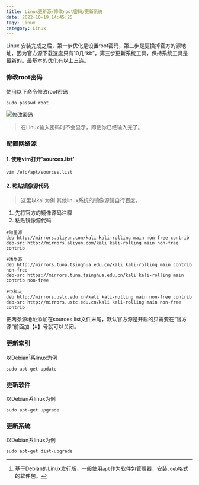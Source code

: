 ```yaml
---
title: Linux更新源/修改root密码/更新系统
date: 2022-10-19 14:45:25
tagy: Linux
category: Linux
---
```



Linux 安装完成之后，第一步优化是设置root密码，第二步是更换掉官方的源地址，因为官方源下载速度只有10几“kb”，第三步更新系统工具，保持系统工具是最新的。最基本的优化有以上三连。

<!-- more -->

### 修改root密码
使用以下命令修改root密码
```
sudo passwd root
```

![修改密码](https://image.hestudio.org/img/2022/12/11/6395a315edcac.jpg)

> 在Linux输入密码时不会显示，即使你已经输入完了。

### 配置网络源
#### 1. 使用vim打开'sources.list'
```
vim /etc/apt/sources.list
```
#### 2. 粘贴镜像源代码
> 这里以kali为例
> 其他linux系统的镜像源请自行百度。

1. 先将官方的镜像源码注释
2. 粘贴镜像源代码
```
#阿里源
deb http://mirrors.aliyun.com/kali kali-rolling main non-free contrib
deb-src http://mirrors.aliyun.com/kali kali-rolling main non-free contrib
```
```
#清华源
deb http://mirrors.tuna.tsinghua.edu.cn/kali kali-rolling main contrib non-free
deb-src https://mirrors.tuna.tsinghua.edu.cn/kali kali-rolling main contrib non-free
```
```
#中科大
deb http://mirrors.ustc.edu.cn/kali kali-rolling main non-free contrib
deb-src http://mirrors.ustc.edu.cn/kali kali-rolling main non-free contrib
```

把两条源地址添加在sources.list文件末尾，默认官方源是开启的只需要在“官方源”前面加【#】号就可以关闭。

### 更新索引
以Debian[^1]系linux为例

[^1]: 基于Debian的Linux发行版，一般使用`apt`作为软件包管理器，安装`.deb`格式的软件包。

```
sudo apt-get update
```

### 更新软件
以Debian系linux为例
```
sudo apt-get upgrade
```

### 更新系统
以Debian系linux为例
```
sudo apt-get dist-upgrade
```

